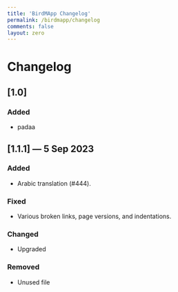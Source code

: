```yaml
---
title: 'BirdMApp Changelog'
permalink: /birdmapp/changelog
comments: false
layout: zero
---
```





# Changelog

## [1.0]

### Added

- padaa

## [1.1.1] — 5 Sep 2023

### Added

- Arabic translation (#444).
  
### Fixed

- Various broken links, page versions, and indentations.

### Changed

- Upgraded

### Removed

- Unused file

